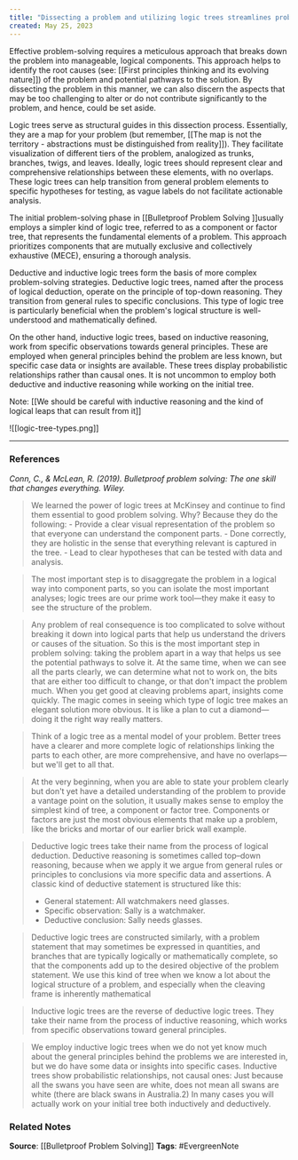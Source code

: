 ```yaml
---
title: "Dissecting a problem and utilizing logic trees streamlines problem-solving"
created: May 25, 2023
---
```


Effective problem-solving requires a meticulous approach that breaks down the problem into manageable, logical components. This approach helps to identify the root causes (see: [[First principles thinking and its evolving nature]]) of the problem and potential pathways to the solution. By dissecting the problem in this manner, we can also discern the aspects that may be too challenging to alter or do not contribute significantly to the problem, and hence, could be set aside. 

Logic trees serve as structural guides in this dissection process. Essentially, they are a map for your problem (but remember, [[The map is not the territory - abstractions must be distinguished from reality]]). They facilitate visualization of different tiers of the problem, analogized as trunks, branches, twigs, and leaves. Ideally, logic trees should represent clear and comprehensive relationships between these elements, with no overlaps. These logic trees can help transition from general problem elements to specific hypotheses for testing, as vague labels do not facilitate actionable analysis.

The initial problem-solving phase in [[Bulletproof Problem Solving ]]usually employs a simpler kind of logic tree, referred to as a component or factor tree, that represents the fundamental elements of a problem. This approach prioritizes components that are mutually exclusive and collectively exhaustive (MECE), ensuring a thorough analysis.

Deductive and inductive logic trees form the basis of more complex problem-solving strategies. Deductive logic trees, named after the process of logical deduction, operate on the principle of top-down reasoning. They transition from general rules to specific conclusions. This type of logic tree is particularly beneficial when the problem's logical structure is well-understood and mathematically defined.

On the other hand, inductive logic trees, based on inductive reasoning, work from specific observations towards general principles. These are employed when general principles behind the problem are less known, but specific case data or insights are available. These trees display probabilistic relationships rather than causal ones. It is not uncommon to employ both deductive and inductive reasoning while working on the initial tree.

Note: [[We should be careful with inductive reasoning and the kind of logical leaps that can result from it]]

![[logic-tree-types.png]]

---
### References

*Conn, C., & McLean, R. (2019). Bulletproof problem solving: The one skill that changes everything. Wiley.*

> We learned the power of logic trees at McKinsey and continue to find them essential to good problem solving. Why? Because they do the following: 
	- Provide a clear visual representation of the problem so that everyone can understand the component parts. 
	- Done correctly, they are holistic in the sense that everything relevant is captured in the tree.
	- Lead to clear hypotheses that can be tested with data and analysis.

> The most important step is to disaggregate the problem in a logical way into component parts, so you can isolate the most important analyses; logic trees are our prime work tool—they make it easy to see the structure of the problem.

> Any problem of real consequence is too complicated to solve without breaking it down into logical parts that help us understand the drivers or causes of the situation. So this is the most important step in problem solving: taking the problem apart in a way that helps us see the potential pathways to solve it. At the same time, when we can see all the parts clearly, we can determine what not to work on, the bits that are either too difficult to change, or that don't impact the problem much. When you get good at cleaving problems apart, insights come quickly. The magic comes in seeing which type of logic tree makes an elegant solution more obvious. It is like a plan to cut a diamond—doing it the right way really matters.

> Think of a logic tree as a mental model of your problem. Better trees have a clearer and more complete logic of relationships linking the parts to each other, are more comprehensive, and have no overlaps—but we'll get to all that.

> At the very beginning, when you are able to state your problem clearly but don't yet have a detailed understanding of the problem to provide a vantage point on the solution, it usually makes sense to employ the simplest kind of tree, a component or factor tree. Components or factors are just the most obvious elements that make up a problem, like the bricks and mortar of our earlier brick wall example.

> Deductive logic trees take their name from the process of logical deduction. Deductive reasoning is sometimes called top–down reasoning, because when we apply it we argue from general rules or principles to conclusions via more specific data and assertions. A classic kind of deductive statement is structured like this: 
> - General statement: All watchmakers need glasses. 
> - Specific observation: Sally is a watchmaker. 
> - Deductive conclusion: Sally needs glasses.

> Deductive logic trees are constructed similarly, with a problem statement that may sometimes be expressed in quantities, and branches that are typically logically or mathematically complete, so that the components add up to the desired objective of the problem statement. We use this kind of tree when we know a lot about the logical structure of a problem, and especially when the cleaving frame is inherently mathematical

> Inductive logic trees are the reverse of deductive logic trees. They take their name from the process of inductive reasoning, which works from specific observations toward general principles. 

> We employ inductive logic trees when we do not yet know much about the general principles behind the problems we are interested in, but we do have some data or insights into specific cases. Inductive trees show probabilistic relationships, not causal ones: Just because all the swans you have seen are white, does not mean all swans are white (there are black swans in Australia.2) In many cases you will actually work on your initial tree both inductively and deductively. 

### Related Notes
**Source**: [[Bulletproof Problem Solving]]
**Tags**: #EvergreenNote
